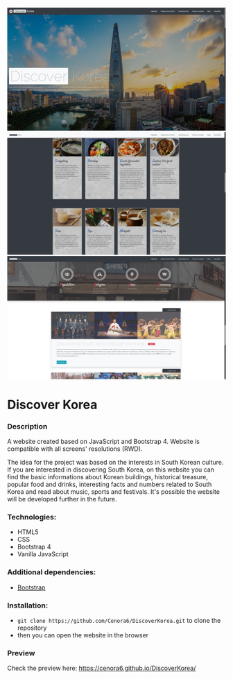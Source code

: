 ![](assets/preview/preview-1.png)
![](assets/preview/preview-2.png)
![](assets/preview/preview-3.png)

# Discover Korea

### Description
A website created based on JavaScript and Bootstrap 4. Website is compatible with all screens' resolutions (RWD). 

The idea for the project was based on the interests in South Korean culture. If you are interested in discovering South Korea, on this website you can find the basic informations about Korean buildings, historical treasure, popular food and drinks, interesting facts and numbers related to South Korea and read about music, sports and festivals. It's possible the website will be developed further in the future.
 
### Technologies:
- HTML5
- CSS
- Bootstrap 4
- Vanilla JavaScript

### Additional dependencies: 
- [Bootstrap](https://www.npmjs.com/package/bootstrap/)

### Installation:

-  ```git clone https://github.com/Cenora6/DiscoverKorea.git``` to clone the repository
- then you can open the website in the browser

### Preview
Check the preview here: https://cenora6.github.io/DiscoverKorea/
